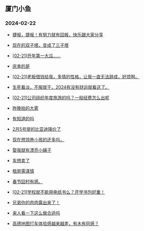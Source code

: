 ## 厦门小鱼 
### 2024-02-22

+ [捷报，捷报！有努力就有回报，快乐跟大家分享](http://bbs.xmfish.com/read-htm-tid-18148914.html)

+ [现在的双子塔，变成了三子塔](http://bbs.xmfish.com/read-htm-tid-18148966.html)

+ [[02-21]开年第一大瓜……](http://bbs.xmfish.com/read-htm-tid-18149042.html)

+ [庆幸的是](http://bbs.xmfish.com/read-htm-tid-18148901.html)

+ [[02-21]老板借钱给我，多情的性格，让我一直无法辞成，好烦啊。](http://bbs.xmfish.com/read-htm-tid-18149037.html)

+ [生死看淡，不服就干，2024有没有财运就看这了。](http://bbs.xmfish.com/read-htm-tid-18149069.html)

+ [[02-21]公司组织年度旅游的吗？一般经费怎么出呢](http://bbs.xmfish.com/read-htm-tid-18149015.html)

+ [昨晚拍的大雾](http://bbs.xmfish.com/read-htm-tid-18148910.html)

+ [有知道的吗](http://bbs.xmfish.com/read-htm-tid-18148861.html)

+ [2月5号提的比亚迪降价了](http://bbs.xmfish.com/read-htm-tid-18149065.html)

+ [现在想领养小孩的还多吗，](http://bbs.xmfish.com/read-htm-tid-18148983.html)

+ [娶我就有漂亮小姨子](http://bbs.xmfish.com/read-htm-tid-18149297.html)

+ [车想卖了](http://bbs.xmfish.com/read-htm-tid-18149186.html)

+ [租房需谨慎](http://bbs.xmfish.com/read-htm-tid-18149276.html)

+ [春节回村有感。](http://bbs.xmfish.com/read-htm-tid-18149246.html)

+ [[02-21]学校就不能用电纸书么？开学书包好重！](http://bbs.xmfish.com/read-htm-tid-18149204.html)

+ [兄弟你的肉肉露出来了！](http://bbs.xmfish.com/read-htm-tid-18149311.html)

+ [来人看一下这么做合适吗](http://bbs.xmfish.com/read-htm-tid-18149249.html)

+ [高德地图打车体验感越来越差，有木有同感？](http://bbs.xmfish.com/read-htm-tid-18149077.html)

